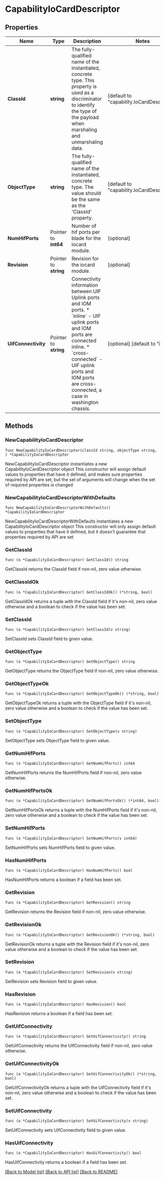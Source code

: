 # CapabilityIoCardDescriptor

## Properties

Name | Type | Description | Notes
------------ | ------------- | ------------- | -------------
**ClassId** | **string** | The fully-qualified name of the instantiated, concrete type. This property is used as a discriminator to identify the type of the payload when marshaling and unmarshaling data. | [default to "capability.IoCardDescriptor"]
**ObjectType** | **string** | The fully-qualified name of the instantiated, concrete type. The value should be the same as the &#39;ClassId&#39; property. | [default to "capability.IoCardDescriptor"]
**NumHifPorts** | Pointer to **int64** | Number of hif ports per blade for the iocard module. | [optional] 
**Revision** | Pointer to **string** | Revision for the iocard module. | [optional] 
**UifConnectivity** | Pointer to **string** | Connectivity information between UIF Uplink ports and IOM ports. * &#x60;inline&#x60; - UIF uplink ports and IOM ports are connected inline. * &#x60;cross-connected&#x60; - UIF uplink ports and IOM ports are cross-connected, a case in washington chassis. | [optional] [default to "inline"]

## Methods

### NewCapabilityIoCardDescriptor

`func NewCapabilityIoCardDescriptor(classId string, objectType string, ) *CapabilityIoCardDescriptor`

NewCapabilityIoCardDescriptor instantiates a new CapabilityIoCardDescriptor object
This constructor will assign default values to properties that have it defined,
and makes sure properties required by API are set, but the set of arguments
will change when the set of required properties is changed

### NewCapabilityIoCardDescriptorWithDefaults

`func NewCapabilityIoCardDescriptorWithDefaults() *CapabilityIoCardDescriptor`

NewCapabilityIoCardDescriptorWithDefaults instantiates a new CapabilityIoCardDescriptor object
This constructor will only assign default values to properties that have it defined,
but it doesn't guarantee that properties required by API are set

### GetClassId

`func (o *CapabilityIoCardDescriptor) GetClassId() string`

GetClassId returns the ClassId field if non-nil, zero value otherwise.

### GetClassIdOk

`func (o *CapabilityIoCardDescriptor) GetClassIdOk() (*string, bool)`

GetClassIdOk returns a tuple with the ClassId field if it's non-nil, zero value otherwise
and a boolean to check if the value has been set.

### SetClassId

`func (o *CapabilityIoCardDescriptor) SetClassId(v string)`

SetClassId sets ClassId field to given value.


### GetObjectType

`func (o *CapabilityIoCardDescriptor) GetObjectType() string`

GetObjectType returns the ObjectType field if non-nil, zero value otherwise.

### GetObjectTypeOk

`func (o *CapabilityIoCardDescriptor) GetObjectTypeOk() (*string, bool)`

GetObjectTypeOk returns a tuple with the ObjectType field if it's non-nil, zero value otherwise
and a boolean to check if the value has been set.

### SetObjectType

`func (o *CapabilityIoCardDescriptor) SetObjectType(v string)`

SetObjectType sets ObjectType field to given value.


### GetNumHifPorts

`func (o *CapabilityIoCardDescriptor) GetNumHifPorts() int64`

GetNumHifPorts returns the NumHifPorts field if non-nil, zero value otherwise.

### GetNumHifPortsOk

`func (o *CapabilityIoCardDescriptor) GetNumHifPortsOk() (*int64, bool)`

GetNumHifPortsOk returns a tuple with the NumHifPorts field if it's non-nil, zero value otherwise
and a boolean to check if the value has been set.

### SetNumHifPorts

`func (o *CapabilityIoCardDescriptor) SetNumHifPorts(v int64)`

SetNumHifPorts sets NumHifPorts field to given value.

### HasNumHifPorts

`func (o *CapabilityIoCardDescriptor) HasNumHifPorts() bool`

HasNumHifPorts returns a boolean if a field has been set.

### GetRevision

`func (o *CapabilityIoCardDescriptor) GetRevision() string`

GetRevision returns the Revision field if non-nil, zero value otherwise.

### GetRevisionOk

`func (o *CapabilityIoCardDescriptor) GetRevisionOk() (*string, bool)`

GetRevisionOk returns a tuple with the Revision field if it's non-nil, zero value otherwise
and a boolean to check if the value has been set.

### SetRevision

`func (o *CapabilityIoCardDescriptor) SetRevision(v string)`

SetRevision sets Revision field to given value.

### HasRevision

`func (o *CapabilityIoCardDescriptor) HasRevision() bool`

HasRevision returns a boolean if a field has been set.

### GetUifConnectivity

`func (o *CapabilityIoCardDescriptor) GetUifConnectivity() string`

GetUifConnectivity returns the UifConnectivity field if non-nil, zero value otherwise.

### GetUifConnectivityOk

`func (o *CapabilityIoCardDescriptor) GetUifConnectivityOk() (*string, bool)`

GetUifConnectivityOk returns a tuple with the UifConnectivity field if it's non-nil, zero value otherwise
and a boolean to check if the value has been set.

### SetUifConnectivity

`func (o *CapabilityIoCardDescriptor) SetUifConnectivity(v string)`

SetUifConnectivity sets UifConnectivity field to given value.

### HasUifConnectivity

`func (o *CapabilityIoCardDescriptor) HasUifConnectivity() bool`

HasUifConnectivity returns a boolean if a field has been set.


[[Back to Model list]](../README.md#documentation-for-models) [[Back to API list]](../README.md#documentation-for-api-endpoints) [[Back to README]](../README.md)



